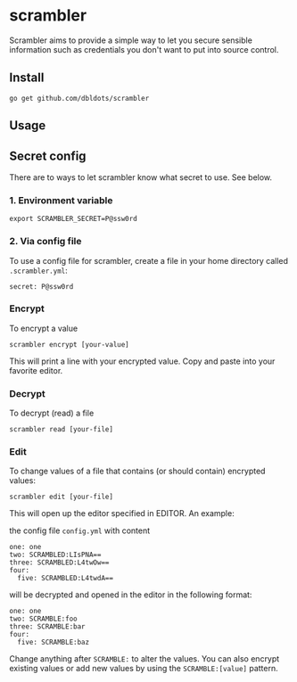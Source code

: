 # scrambler

Scrambler aims to provide a simple way to let you secure sensible
information such as credentials you don't want to put into source control.

## Install

```
go get github.com/dbldots/scrambler
```

## Usage

## Secret config

There are to ways to let scrambler know what secret to use. See below.

### 1. Environment variable

```
export SCRAMBLER_SECRET=P@ssw0rd
```

### 2. Via config file

To use a config file for scrambler, create a file in your home directory called `.scrambler.yml`:

```
secret: P@ssw0rd
```

### Encrypt

To encrypt a value

```
scrambler encrypt [your-value]
```

This will print a line with your encrypted value. Copy and paste into your favorite editor.

### Decrypt

To decrypt (read) a file

```
scrambler read [your-file]
```

### Edit

To change values of a file that contains (or should contain) encrypted values:

```
scrambler edit [your-file]
```

This will open up the editor specified in EDITOR. An example:

the config file `config.yml` with content

```
one: one
two: SCRAMBLED:LIsPNA==
three: SCRAMBLED:L4twOw==
four:
  five: SCRAMBLED:L4twdA==
```

will be decrypted and opened in the editor in the following format:

```
one: one
two: SCRAMBLE:foo
three: SCRAMBLE:bar
four:
  five: SCRAMBLE:baz
```

Change anything after `SCRAMBLE:` to alter the values.
You can also encrypt existing values or add new values by using the `SCRAMBLE:[value]` pattern.
